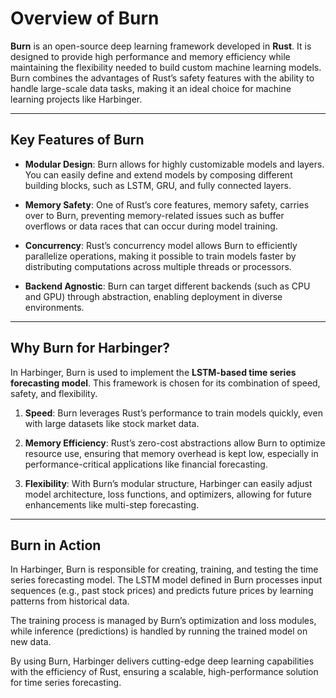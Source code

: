 # Overview of Burn

**Burn** is an open-source deep learning framework developed in **Rust**. It is designed to provide high performance and memory efficiency while maintaining the flexibility needed to build custom machine learning models. Burn combines the advantages of Rust’s safety features with the ability to handle large-scale data tasks, making it an ideal choice for machine learning projects like Harbinger.

---

## Key Features of Burn

- **Modular Design**: Burn allows for highly customizable models and layers. You can easily define and extend models by composing different building blocks, such as LSTM, GRU, and fully connected layers.
  
- **Memory Safety**: One of Rust’s core features, memory safety, carries over to Burn, preventing memory-related issues such as buffer overflows or data races that can occur during model training.
  
- **Concurrency**: Rust’s concurrency model allows Burn to efficiently parallelize operations, making it possible to train models faster by distributing computations across multiple threads or processors.

- **Backend Agnostic**: Burn can target different backends (such as CPU and GPU) through abstraction, enabling deployment in diverse environments.

---

## Why Burn for Harbinger?

In Harbinger, Burn is used to implement the **LSTM-based time series forecasting model**. This framework is chosen for its combination of speed, safety, and flexibility.

1. **Speed**: Burn leverages Rust’s performance to train models quickly, even with large datasets like stock market data.

2. **Memory Efficiency**: Rust’s zero-cost abstractions allow Burn to optimize resource use, ensuring that memory overhead is kept low, especially in performance-critical applications like financial forecasting.

3. **Flexibility**: With Burn’s modular structure, Harbinger can easily adjust model architecture, loss functions, and optimizers, allowing for future enhancements like multi-step forecasting.

---

## Burn in Action

In Harbinger, Burn is responsible for creating, training, and testing the time series forecasting model. The LSTM model defined in Burn processes input sequences (e.g., past stock prices) and predicts future prices by learning patterns from historical data.

The training process is managed by Burn’s optimization and loss modules, while inference (predictions) is handled by running the trained model on new data.

By using Burn, Harbinger delivers cutting-edge deep learning capabilities with the efficiency of Rust, ensuring a scalable, high-performance solution for time series forecasting.
